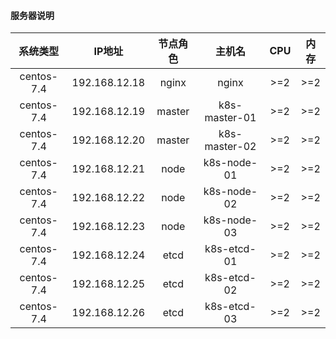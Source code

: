 
#### 服务器说明
|系统类型  |IP地址       |节点角色|主机名       |CPU   |内存  |
|:-------: |:-----:      |:----:  |:----:       |:----:|:----:|
|centos-7.4|192.168.12.18|nginx   |nginx        |>=2   |>=2   |
|centos-7.4|192.168.12.19|master  |k8s-master-01|>=2   |>=2   |
|centos-7.4|192.168.12.20|master  |k8s-master-02|>=2   |>=2   |
|centos-7.4|192.168.12.21|node    |k8s-node-01  |>=2   |>=2   |
|centos-7.4|192.168.12.22|node    |k8s-node-02  |>=2   |>=2   |
|centos-7.4|192.168.12.23|node    |k8s-node-03  |>=2   |>=2   |
|centos-7.4|192.168.12.24|etcd    |k8s-etcd-01  |>=2   |>=2   |
|centos-7.4|192.168.12.25|etcd    |k8s-etcd-02  |>=2   |>=2   |
|centos-7.4|192.168.12.26|etcd    |k8s-etcd-03  |>=2   |>=2   |
